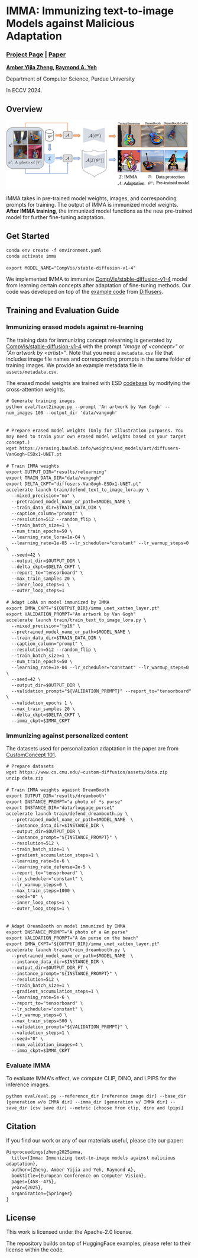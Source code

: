 # IMMA: Immunizing text-to-image Models against Malicious Adaptation
### [Project Page](https://www.amberyzheng.com/imma/) | [Paper](https://arxiv.org/abs/2311.18815)

**[Amber Yijia Zheng](https://amberyzheng.com/), [Raymond A. Yeh](https://raymond-yeh.com/)**

Department of Computer Science, Purdue University

In ECCV 2024.

## Overview

<p align="center">
  <img src="assets/pipeline.png" width="650">
</p>

IMMA takes in pre-trained model weights, images, and corresponding prompts for training. The output of IMMA is immunized model weights. **After IMMA training**, the immunized model functions as the new pre-trained model for further fine-tuning adaptation.

## Get Started

```{bash}
conda env create -f environment.yaml
conda activate imma

export MODEL_NAME="CompVis/stable-diffusion-v1-4"
```

We implemented IMMA to immunize [CompVis/stable-diffusion-v1-4](https://huggingface.co/CompVis/stable-diffusion-v1-4) model from learning certain concepts after adaptation of fine-tuning methods. Our code was developed on top of the [example code](https://github.com/huggingface/diffusers/tree/main/examples) from [Diffusers](https://huggingface.co/docs/diffusers/index).


## Training and Evaluation Guide

### Immunizing erased models against re-learning

The training data for immunizing concept relearning is generated by [CompVis/stable-diffusion-v1-4](https://huggingface.co/CompVis/stable-diffusion-v1-4) with the prompt *"Image of \<concept\>"* or *"An artwork by \<artist\>"*. Note that you need a `metadata.csv` file that includes image file names and corresponding prompts in the same folder of training images. We provide an example metadata file in `assets/metadata.csv`.

The erased model weights are trained with ESD [codebase](https://github.com/rohitgandikota/erasing) by modifying the cross-attention weights.

```{bash}
# Generate training images
python eval/text2image.py --prompt 'An artwork by Van Gogh' --num_images 100 --output_dir 'data/vangogh'


# Prepare erased model weights (Only for illustration purposes. You may need to train your own erased model weights based on your target concept.)
wget https://erasing.baulab.info/weights/esd_models/art/diffusers-VanGogh-ESDx1-UNET.pt

# Train IMMA weights
export OUTPUT_DIR="results/relearning"
export TRAIN_DATA_DIR="data/vangogh"
export DELTA_CKPT="diffusers-VanGogh-ESDx1-UNET.pt"
accelerate launch train/defend_text_to_image_lora.py \
  --mixed_precision="no" \
  --pretrained_model_name_or_path=$MODEL_NAME \
  --train_data_dir=$TRAIN_DATA_DIR \
  --caption_column="prompt" \
  --resolution=512 --random_flip \
  --train_batch_size=1 \
  --num_train_epochs=50 \
  --learning_rate_lora=1e-04 \
  --learning_rate=1e-05 --lr_scheduler="constant" --lr_warmup_steps=0 \
  --seed=42 \
  --output_dir=$OUTPUT_DIR \
  --delta_ckpt=$DELTA_CKPT \
  --report_to="tensorboard" \
  --max_train_samples 20 \
  --inner_loop_steps=1 \
  --outer_loop_steps=1 

# Adapt LoRA on model immunized by IMMA
export IMMA_CKPT="${OUTPUT_DIR}/imma_unet_xatten_layer.pt"
export VALIDATION_PROMPT="An artwork by Van Gogh"
accelerate launch train/train_text_to_image_lora.py \
  --mixed_precision="fp16" \
  --pretrained_model_name_or_path=$MODEL_NAME \
  --train_data_dir=$TRAIN_DATA_DIR \
  --caption_column="prompt" \
  --resolution=512 --random_flip \
  --train_batch_size=1 \
  --num_train_epochs=50 \
  --learning_rate=1e-04 --lr_scheduler="constant" --lr_warmup_steps=0 \
  --seed=42 \
  --output_dir=$OUTPUT_DIR \
  --validation_prompt="${VALIDATION_PROMPT}" --report_to="tensorboard" \
  --validation_epochs 1 \
  --max_train_samples 20 \
  --delta_ckpt=$DELTA_CKPT \
  --imma_ckpt=$IMMA_CKPT 
```

###  Immunizing against personalized content

The datasets used for personalization adaptation in the paper are from [CustomConcept 101](https://github.com/adobe-research/custom-diffusion/tree/main/customconcept101). 

```{bash}
# Prepare datasets
wget https://www.cs.cmu.edu/~custom-diffusion/assets/data.zip
unzip data.zip

# Train IMMA weights agaisnt DreamBooth
export OUTPUT_DIR='results/dreambooth'
export INSTANCE_PROMPT="a photo of *s purse"
export INSTANCE_DIR="data/luggage_purse1"
accelerate launch train/defend_dreambooth.py \
  --pretrained_model_name_or_path=$MODEL_NAME  \
  --instance_data_dir=$INSTANCE_DIR \
  --output_dir=$OUTPUT_DIR \
  --instance_prompt="${INSTANCE_PROMPT}" \
  --resolution=512 \
  --train_batch_size=1 \
  --gradient_accumulation_steps=1 \
  --learning_rate=5e-6 \
  --learning_rate_defense=2e-5 \
  --report_to="tensorboard" \
  --lr_scheduler="constant" \
  --lr_warmup_steps=0 \
  --max_train_steps=1000 \
  --seed="0" \
  --inner_loop_steps=1 \
  --outer_loop_steps=1 \


# Adapt DreamBooth on model immunized by IMMA
export INSTANCE_PROMPT="A photo of a &m purse"
export VALIDATION_PROMPT="A &m purse on the beach"
export IMMA_CKPT="${OUTPUT_DIR}/imma_unet_xatten_layer.pt"
accelerate launch train/train_dreambooth.py \
  --pretrained_model_name_or_path=$MODEL_NAME  \
  --instance_data_dir=$INSTANCE_DIR \
  --output_dir=$OUTPUT_DIR_FT \
  --instance_prompt="${INSTANCE_PROMPT}" \
  --resolution=512 \
  --train_batch_size=1 \
  --gradient_accumulation_steps=1 \
  --learning_rate=5e-6 \
  --report_to="tensorboard" \
  --lr_scheduler="constant" \
  --lr_warmup_steps=0 \
  --max_train_steps=500 \
  --validation_prompt="${VALIDATION_PROMPT}" \
  --validation_steps=1 \
  --seed="0" \
  --num_validation_images=4 \
  --imma_ckpt=$IMMA_CKPT
```


### Evaluate IMMA

To evaluate IMMA's effect, we compute CLIP, DINO, and LPIPS for the inference images.

```
python eval/eval.py --reference_dir [reference image dir] --base_dir [generation w/o IMMA dir] --imma_dir [generation w/ IMMA dir] --save_dir [csv save dir] --metric [choose from clip, dino and lpips]
```

## Citation

If you find our work or any of our materials useful, please cite our paper:

```
@inproceedings{zheng2025imma,
  title={Imma: Immunizing text-to-image models against malicious adaptation},
  author={Zheng, Amber Yijia and Yeh, Raymond A},
  booktitle={European Conference on Computer Vision},
  pages={458--475},
  year={2025},
  organization={Springer}
}
```

## License

This work is licensed under the Apache-2.0 license.

The repository builds on top of HuggingFace examples, please refer to their license within the code.

